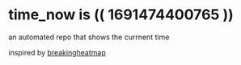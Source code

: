 # time_now is (( 1691474400765 ))

an automated repo that shows the currnent time

inspired by [breakingheatmap](https://github.com/breakingheatmap/breakingheatmap)